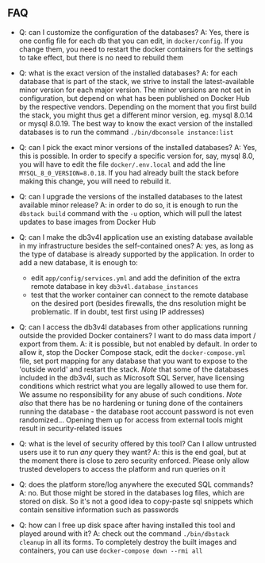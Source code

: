 ## FAQ

- Q: can I customize the configuration of the databases? A: Yes, there is one config file for each db that you can edit,
  in `docker/config`. If you change them, you need to restart the docker containers for the settings to take effect, but
  there is no need to rebuild them

- Q: what is the exact version of the installed databases? A: for each database that is part of the stack, we strive to
  install the latest-available minor version for each major version. The minor versions are not set in configuration,
  but depend on what has been published on Docker Hub by the respective vendors. Depending on the moment that you first
  build the stack, you might thus get a different minor version, eg. mysql 8.0.14 or mysql 8.0.19.
  The best way to know the exact version of the installed databases is to run the command `./bin/dbconsole instance:list`

- Q: can I pick the exact minor versions of the installed databases? A: Yes, this is possible.
  In order to specify a specific version for, say, mysql 8.0, you will have to edit the file
  `docker/.env.local` and add the line `MYSQL_8_0_VERSION=8.0.18`.
  If you had already built the stack before making this change, you will need to rebuild it.

- Q: can I upgrade the versions of the installed databases to the latest available minor release? A: in order to do so,
  it is enough to run the `dbstack build` command with the `-u` option, which will pull the latest updates to base images
  from Docker Hub

- Q: can I make the db3v4l application use an existing database available in my infrastructure besides the self-contained ones?
  A: yes, as long as the type of database is already supported by the application.
  In order to add a new database, it is enough to:
  - edit `app/config/services.yml` and add the definition of the extra remote database in key `db3v4l.database_instances`
  - test that the worker container can connect to the remote database on the desired port (besides firewalls, the
    dns resolution might be problematic. If in doubt, test first using IP addresses)

- Q: can I access the db3v4l databases from other applications running outside the provided Docker containers? I want
  to do mass data import / export from them.
  A: it is possible, but not enabled by default. In order to allow it, stop the Docker Compose stack, edit the
  `docker-compose.yml` file, set port mapping for any database that you want to expose to the 'outside world' and restart
  the stack.
  *Note* that some of the databases included in the db3v4l, such as Microsoft SQL Server, have licensing conditions
  which restrict what you are legally allowed to use them for. We assume no responsibility for any abuse of such conditions.
  *Note also* that there has be no hardening or tuning done of the containers running the database - the database root
  account password is not even randomized... Opening them up for access from external tools might result in
  security-related issues

- Q: what is the level of security offered by this tool? Can I allow untrusted users use it to run _any_ query they want?
  A: this is the end goal, but at the moment there is close to zero security enforced. Please only allow trusted developers
  to access the platform and run queries on it

- Q: does the platform store/log anywhere the executed SQL commands? A: no. But those might be stored in the databases log
  files, which are stored on disk. So it's not a good idea to copy-paste sql snippets which contain sensitive information
  such as passwords

- Q: how can I free up disk space after having installed this tool and played around with it? A: check out the
  command `./bin/dbstack cleanup` in all its forms. To completely destroy the built images and containers, you can
  use `docker-compose down --rmi all`
